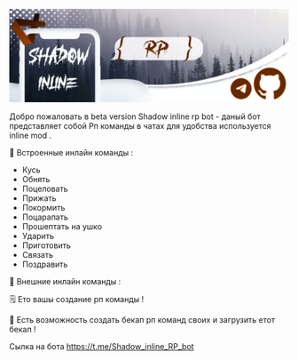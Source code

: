 ![Баннер бета версии Shadow inline RP bot](https://github.com/Viciu3/Rp/blob/8b724630c0a0046f6ec2d852e12fb70c462eece5/Banner_rp.png)

Добро пожаловать в beta version Shadow inline rp bot - даный бот представляет собой Рп команды в чатах для удобства используется inline mod .

💾 Встроенные инлайн команды :

* Кусь
* Обнять
* Поцеловать
* Прижать
* Покормить
* Поцарапать
* Прошептать на ушко
* Ударить
* Приготовить
* Связать
* Поздравить

📝 Внешние инлайн команды :

🗒️ Ето вашы создание рп команды !

🌟 Есть возможность создать бекап рп команд своих и загрузить етот бекап !

Сылка на бота https://t.me/Shadow_inline_RP_bot

